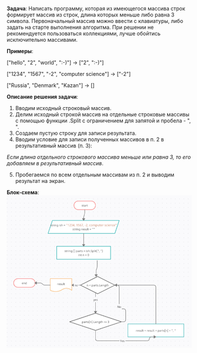 **Задача**: Написать программу, которая из имеющегося массива строк формирует массив из строк, длина которых меньше либо равна 3 символа. Первоначальный массив можно ввести с клавиатуры, либо задать на старте выполнения алгоритма. При решении не рекомендуется пользоваться коллекциями, лучше обойтись исключительно массивами.

**Примеры**:

["hello", "2", "world", ":-)"] -> ["2", ":-)"]

["1234", "1567", "-2", "computer science"] -> ["-2"]

["Russia", "Denmark", "Kazan"] -> []


**Описание решения задачи**:
1. Вводим исходный строковый массив.
2. Делим исходный строкой массив на отдельные строковые массивы с помощью функции .Split с ограничением для запятой и пробела - ",  ".
3. Создаем пустую строку для записи результата.
4. Вводим условие для записи полученных массивов в п. 2 в результативный массив (п. 3):

*Если длина отдельного строкового массива меньше или равна 3, то его добавляем в результативный массив*.

5. Пробегаемся по всем отдельным массивам из п. 2 и выводим результат на экран.

**Блок-схема**:
![errore](%D0%91%D0%BB%D0%BE%D0%BA-%D1%81%D1%85%D0%B5%D0%BC%D0%B0.PNG)

